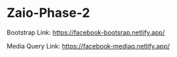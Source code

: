 # Zaio-Phase-2

Bootstrap Link: https://facebook-bootsrap.netlify.app/


Media Query Link: https://facebook-mediaq.netlify.app/
